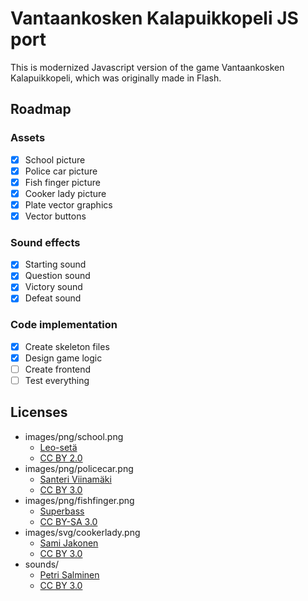 # Vantaankosken Kalapuikkopeli JS port
This is modernized Javascript version of the game Vantaankosken Kalapuikkopeli, which was originally made in Flash.

## Roadmap
### Assets
- [x] School picture
- [x] Police car picture
- [x] Fish finger picture
- [x] Cooker lady picture
- [x] Plate vector graphics
- [x] Vector buttons

### Sound effects
- [x] Starting sound
- [x] Question sound
- [x] Victory sound
- [x] Defeat sound

### Code implementation
- [x] Create skeleton files
- [x] Design game logic
- [ ] Create frontend
- [ ] Test everything

## Licenses

- images/png/school.png
  - [Leo-setä](https://www.flickr.com/photos/uncle-leo/)
  - [CC BY 2.0](https://creativecommons.org/licenses/by/2.0/)
- images/png/policecar.png
  - [Santeri Viinamäki](https://fi.wikipedia.org/wiki/Tiedosto:Poliisiauto_liikenteess%C3%A4.JPG)
  - [CC BY 3.0](https://creativecommons.org/licenses/by/3.0/)
- images/png/fishfinger.png
  - [Superbass](https://commons.wikimedia.org/wiki/File:Fishfinger1.jpg)
  - [CC BY-SA 3.0](https://creativecommons.org/licenses/by-sa/3.0/deed.en)
- images/svg/cookerlady.png
  - [Sami Jakonen](https://jaks.fi/)
  - [CC BY 3.0](https://creativecommons.org/licenses/by/3.0/)
- sounds/
  - [Petri Salminen](https://salminen.dev/)
  - [CC BY 3.0](https://creativecommons.org/licenses/by/3.0/)
